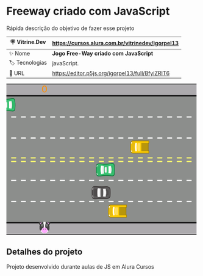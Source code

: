 # Freeway criado com JavaScript

Rápida descrição do objetivo de fazer esse projeto

| :placard: Vitrine.Dev | https://cursos.alura.com.br/vitrinedev/igorpel13 |
| -------------  | --- |
| :sparkles: Nome        | **Jogo Free-Way criado com JavaScript**
| :label: Tecnologias | javaScript.
| :rocket: URL         | https://editor.p5js.org/igorpel13/full/BfyiZRIT6

<!-- Inserir imagem com a #vitrinedev ao final do link -->
![](https://github.com/igorpm13/freeway-alura/blob/master/freeway-alura.png)

## Detalhes do projeto
Projeto desenvolvido durante aulas de JS em Alura Cursos
